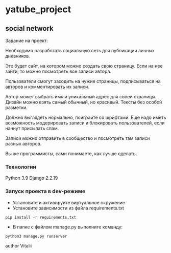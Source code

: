 # yatube_project
## social network  

Задание на проект:

Необходимо разработать социальную сеть для публикации личных дневников.  

Это будет сайт, на котором можно создать свою страницу. Если на нее зайти, то
можно посмотреть все записи автора.  

Пользователи смогут заходить на чужие страницы, подписываться на авторов и 
комментировать их записи.  

Автор может выбрать имя и уникальный адрес для своей страницы. Дизайн можно 
взять самый обычный, но красивый. Тексты без особой разметки.  

Должно выглядеть нормально, поиграйте со шрифтами. Еще надо иметь возможность 
модерировать записи и блокировать пользователей, если начнут присылать спам. 

Записи можно отправить в сообщество и посмотреть там записи разных авторов.  

Вы же программисты, сами понимаете, как лучше сделать.   

### Технологии
Python 3.9
Django 2.2.19

### Запуск проекта в dev-режиме
- Установите и активируйте виртуальное окружение
- Установите зависимости из файла requirements.txt
```
pip install -r requirements.txt
``` 
- В папке с файлом manage.py выполните команду:
```
python3 manage.py runserver
```
  

author Vitalii


